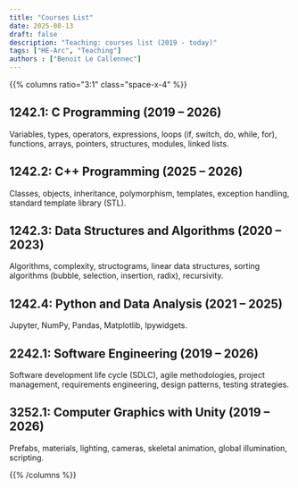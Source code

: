 ```yaml
---
title: "Courses List"
date: 2025-08-13
draft: false
description: "Teaching: courses list (2019 - today)"
tags: ["HE-Arc", "Teaching"]
authors : ["Benoit Le Callennec"]
---
```


{{% columns ratio="3:1" class="space-x-4" %}} <!-- begin columns block -->

## **1242.1: C Programming (2019 – 2026)**
Variables, types, operators, expressions, loops (if, switch, do, while, for), functions, arrays, pointers, structures, modules, linked lists.

## **1242.2: C++ Programming (2025 – 2026)**
Classes, objects, inheritance, polymorphism, templates, exception handling, standard template library (STL).

## **1242.3: Data Structures and Algorithms (2020 – 2023)**
Algorithms, complexity, structograms, linear data structures, sorting algorithms (bubble, selection, insertion, radix), recursivity.

## **1242.4: Python and Data Analysis (2021 – 2025)**
Jupyter, NumPy, Pandas, Matplotlib, Ipywidgets.

## **2242.1: Software Engineering (2019 – 2026)**
Software development life cycle (SDLC), agile methodologies, project management, requirements engineering, design patterns, testing strategies.

## **3252.1: Computer Graphics with Unity (2019 – 2026)**
Prefabs, materials, lighting, cameras, skeletal animation, global illumination, scripting.

<div class="[&>figure]:my-4">
</div>

{{% /columns %}}

